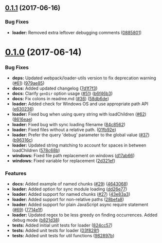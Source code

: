 <a name="0.1.1"></a>
## [0.1.1](https://github.com/michal-filip/angular-chunk-loader/compare/v0.1.0...v0.1.1) (2017-06-16)


### Bug Fixes

* **loader:** Removed extra leftover debugging comments ([0885801](https://github.com/michal-filip/angular-chunk-loader/commit/0885801))



<a name="0.1.0"></a>
# [0.1.0](https://github.com/michal-filip/angular-chunk-loader/compare/e630236...v0.1.0) (2017-06-14)


### Bug Fixes

* **deps:** Updated webpack/loader-utils version to fix deprecation warning ([#61](https://github.com/michal-filip/angular-chunk-loader/issues/61)) ([979ae85](https://github.com/michal-filip/angular-chunk-loader/commit/979ae85))
* **docs:** Added updated changelog ([7d1f7f3](https://github.com/michal-filip/angular-chunk-loader/commit/7d1f7f3))
* **docs:** Clarify `genDir` option usage ([#51](https://github.com/michal-filip/angular-chunk-loader/issues/51)) ([b6f46b3](https://github.com/michal-filip/angular-chunk-loader/commit/b6f46b3))
* **docs:** Fix colons in readme.md ([#36](https://github.com/michal-filip/angular-chunk-loader/issues/36)) ([58db6de](https://github.com/michal-filip/angular-chunk-loader/commit/58db6de))
* **loader:** Added check for Windows OS and use appropriate path API ([e630236](https://github.com/michal-filip/angular-chunk-loader/commit/e630236))
* **loader:** Fixed bug when using query string with loadChildren ([#62](https://github.com/michal-filip/angular-chunk-loader/issues/62)) ([8616eae](https://github.com/michal-filip/angular-chunk-loader/commit/8616eae))
* **loader:** Fixed bug with sync loading filename ([84c8562](https://github.com/michal-filip/angular-chunk-loader/commit/84c8562))
* **loader:** Fixed files without a relative path. ([01fb92e](https://github.com/michal-filip/angular-chunk-loader/commit/01fb92e))
* **loader:** Prefer the query 'debug' parameter to the global value ([#37](https://github.com/michal-filip/angular-chunk-loader/issues/37)) ([b96316c](https://github.com/michal-filip/angular-chunk-loader/commit/b96316c))
* **loader:** Updated string matching to account for spaces in between loadChildren ([578c68b](https://github.com/michal-filip/angular-chunk-loader/commit/578c68b))
* **windows:** Fixed file path replacement on windows ([d17ab66](https://github.com/michal-filip/angular-chunk-loader/commit/d17ab66))
* **windows:** Fixed variable for replacement ([2d321ef](https://github.com/michal-filip/angular-chunk-loader/commit/2d321ef))


### Features

* **docs:** Added example of named chunks ([#29](https://github.com/michal-filip/angular-chunk-loader/issues/29)) ([4643068](https://github.com/michal-filip/angular-chunk-loader/commit/4643068))
* **loader:** Added option for sync module loading ([dd26e77](https://github.com/michal-filip/angular-chunk-loader/commit/dd26e77))
* **loader:** Added support for named chunks ([#27](https://github.com/michal-filip/angular-chunk-loader/issues/27)) ([43e83a3](https://github.com/michal-filip/angular-chunk-loader/commit/43e83a3))
* **loader:** Added support for non-relative paths ([28befa8](https://github.com/michal-filip/angular-chunk-loader/commit/28befa8))
* **loader:** Added support for plain JavaScript async require statement ([#69](https://github.com/michal-filip/angular-chunk-loader/issues/69)) ([7714e1f](https://github.com/michal-filip/angular-chunk-loader/commit/7714e1f))
* **loader:** Updated regex to be less greedy on finding occurrences. Added debug mode ([b821d38](https://github.com/michal-filip/angular-chunk-loader/commit/b821d38))
* **tests:** Added initial unit tests for loader ([824cc57](https://github.com/michal-filip/angular-chunk-loader/commit/824cc57))
* **tests:** Added unit tests for loader ([03f828f](https://github.com/michal-filip/angular-chunk-loader/commit/03f828f))
* **tests:** Added unit tests for util functions ([982897b](https://github.com/michal-filip/angular-chunk-loader/commit/982897b))



